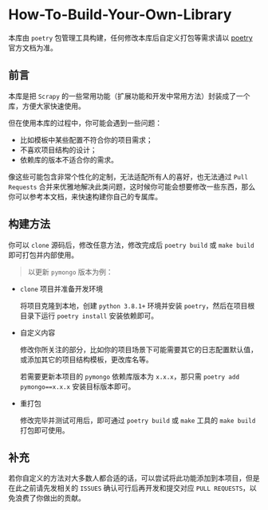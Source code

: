 # How-To-Build-Your-Own-Library

本库由 `poetry` 包管理工具构建，任何修改本库后自定义打包等需求请以 [poetry](https://python-poetry.org/) 官方文档为准。

## 前言

本库是把 `Scrapy` 的一些常用功能（扩展功能和开发中常用方法）封装成了一个库，方便大家快速使用。

但在使用本库的过程中，你可能会遇到一些问题：

- 比如模板中某些配置不符合你的项目需求；
- 不喜欢项目结构的设计；
- 依赖库的版本不适合你的需求。

像这些可能包含非常个性化的定制，无法适配所有人的喜好，也无法通过 `Pull Requests` 合并来优雅地解决此类问题，这时候你可能会想要修改一些东西，那么你可以参考本文档，来快速构建你自己的专属库。

## 构建方法

你可以 `clone` 源码后，修改任意方法，修改完成后 `poetry build` 或 `make build` 即可打包并内部使用。

> 以更新 `pymongo` 版本为例：

- `clone` 项目并准备开发环境

  将项目克隆到本地，创建 `python 3.8.1+` 环境并安装 `poetry`，然后在项目根目录下运行 `poetry install` 安装依赖即可。

- 自定义内容

  修改你所关注的部分，比如你的项目场景下可能需要其它的日志配置默认值，或添加其它的项目结构模板，更改库名等。

  若需要更新本项目的 `pymongo` 依赖库版本为 `x.x.x`，那只需 `poetry add pymongo==x.x.x` 安装目标版本即可。

- 重打包

  修改完毕并测试可用后，即可通过 `poetry build` 或 `make` 工具的 `make build` 打包即可使用。

## 补充

若你自定义的方法对大多数人都合适的话，可以尝试将此功能添加到本项目，但是在此之前请先发相关的 `ISSUES` 确认可行后再开发和提交对应 `PULL REQUESTS`，以免浪费了你做出的贡献。
